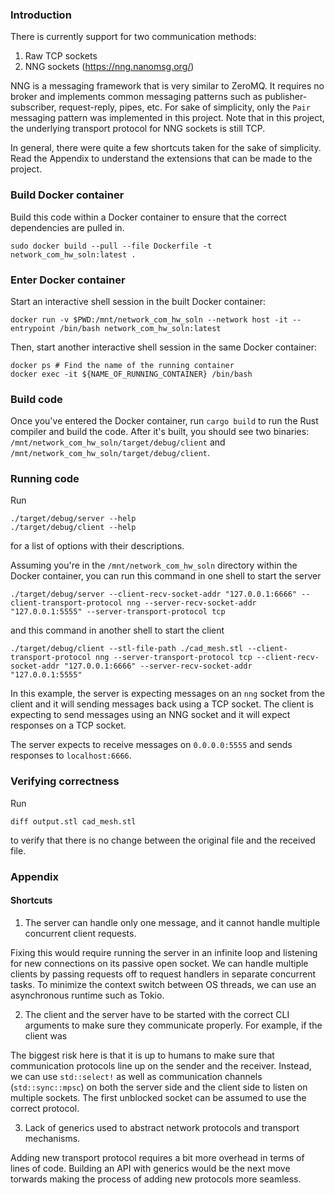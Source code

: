 ### Introduction

There is currently support for two communication methods:
1. Raw TCP sockets
2. NNG sockets (https://nng.nanomsg.org/)

NNG is a messaging framework that is very similar to ZeroMQ. It requires no broker and implements
common messaging patterns such as publisher-subscriber, request-reply, pipes, etc. For sake of simplicity,
only the `Pair` messaging pattern was implemented in this project. Note that in this project, the 
underlying transport protocol for NNG sockets is still TCP.

In general, there were quite a few shortcuts taken for the sake of simplicity. Read the Appendix to
understand the extensions that can be made to the project.

### Build Docker container
Build this code within a Docker container to ensure that the correct dependencies are pulled in.

```
sudo docker build --pull --file Dockerfile -t network_com_hw_soln:latest .
```

### Enter Docker container
Start an interactive shell session in the built Docker container:

```
docker run -v $PWD:/mnt/network_com_hw_soln --network host -it --entrypoint /bin/bash network_com_hw_soln:latest
```

Then, start another interactive shell session in the same Docker container:
```
docker ps # Find the name of the running container
docker exec -it ${NAME_OF_RUNNING_CONTAINER} /bin/bash
```

### Build code
Once you've entered the Docker container, run `cargo build` to run the Rust compiler and build the code. After
it's built, you should see two binaries: `/mnt/network_com_hw_soln/target/debug/client` and 
`/mnt/network_com_hw_soln/target/debug/client`.

### Running code

Run
```
./target/debug/server --help
./target/debug/client --help
```
for a list of options with their descriptions.

Assuming you're in the `/mnt/network_com_hw_soln` directory within the Docker container, you can run this command
in one shell to start the server
```
./target/debug/server --client-recv-socket-addr "127.0.0.1:6666" --client-transport-protocol nng --server-recv-socket-addr "127.0.0.1:5555" --server-transport-protocol tcp
```

and this command in another shell to start the client
```
./target/debug/client --stl-file-path ./cad_mesh.stl --client-transport-protocol nng --server-transport-protocol tcp --client-recv-socket-addr "127.0.0.1:6666" --server-recv-socket-addr "127.0.0.1:5555"
```

In this example, the server is expecting messages on an `nng` socket from the client and it will sending messages back using a TCP socket. The client is expecting to send messages using an NNG
socket and it will expect responses on a TCP socket.

The server expects to receive messages on `0.0.0.0:5555` and sends responses to `localhost:6666`.

### Verifying correctness

Run
```
diff output.stl cad_mesh.stl
```
to verify that there is no change between the original file and the received file.


### Appendix
#### Shortcuts
1. The server can handle only one message, and it cannot handle multiple concurrent client requests.

Fixing this would require running the server in an infinite loop and listening for new connections on its passive open socket. We can handle multiple clients
by passing requests off to request handlers in separate concurrent tasks. To minimize the context switch between OS threads, we can use an asynchronous runtime
such as Tokio.


2. The client and the server have to be started with the correct CLI arguments to make sure they communicate properly. For example, if the client was

The biggest risk here is that it is up to humans to make sure that communication protocols line up on the sender and the receiver. Instead, 
we can use `std::select!` as well as communication channels (`std::sync::mpsc`) on both the server side and the client side to listen on multiple sockets. The first
unblocked socket can be assumed to use the correct protocol. 

3. Lack of generics used to abstract network protocols and transport mechanisms.

Adding new transport protocol requires a bit more overhead in terms of lines of code. Building an API with generics would be the next move torwards making the process
of adding new protocols more seamless.

